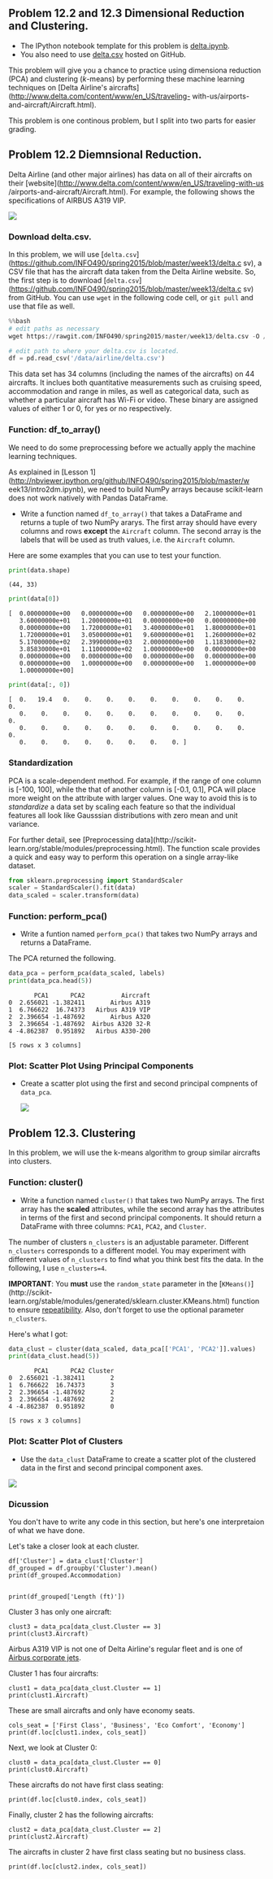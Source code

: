 ## Problem 12.2 and 12.3 Dimensional Reduction and Clustering.

- The IPython notebook template for this problem is
  [delta.ipynb](http://nbviewer.ipython.org/github/INFO490/spring2015/blob/master/week13/delta.ipynb).
- You also need to use
  [delta.csv](https://github.com/INFO490/spring2015/blob/master/week13/delta.csv)
  hosted on GitHub.

This problem will give you a chance to practice using dimensiona reduction (PCA)
  and clustering ($k$-means)
  by performing these machine learning techniques on
  [Delta Airline's aircrafts](http://www.delta.com/content/www/en_US/traveling-
with-us/airports-and-aircraft/Aircraft.html).

This problem is one continous problem, but I split into two parts for easier
grading.

## Problem 12.2 Diemnsional Reduction.


Delta Airline (and other major airlines) has data on all of their aircrafts
  on their [website](http://www.delta.com/content/www/en_US/traveling-with-us
/airports-and-aircraft/Aircraft.html).
  For example, the following shows the specifications of AIRBUS A319 VIP.

<img src="images/AIRBUS_A319_VIP.png">

### Download delta.csv.

In this problem, we will use
  [`delta.csv`](https://github.com/INFO490/spring2015/blob/master/week13/delta.c
sv),
  a CSV file that has the aircraft data taken from the Delta Airline website.
  So, the first step is to download
  [`delta.csv`](https://github.com/INFO490/spring2015/blob/master/week13/delta.c
sv) from GitHub.
  You can use `wget` in the following code cell, or `git pull` and use that file
as well.

```python
%%bash
# edit paths as necessary
wget https://rawgit.com/INFO490/spring2015/master/week13/delta.csv -O /data/airline/delta.csv
```
```python
# edit path to where your delta.csv is located.
df = pd.read_csv('/data/airline/delta.csv')
```

This data set has 34 columns (including the names of the aircrafts)
  on 44 aircrafts. It inclues both quantitative measurements such as cruising
speed,
  accommodation and range in miles, as well as categorical data,
  such as whether a particular aircraft has Wi-Fi or video.
  These binary are assigned values of either 1 or 0, for yes or no respectively.


### Function: df\_to\_array()

We need to do some preprocessing before we actually apply the machine learning
techniques.

As explained in
  [Lesson 1](http://nbviewer.ipython.org/github/INFO490/spring2015/blob/master/w
eek13/intro2dm.ipynb),
  we need to build NumPy arrays because
  scikit-learn does not work natively with Pandas DataFrame.

- Write a function named `df_to_array()` that takes a DataFrame
  and returns a tuple of two NumPy ararys.
  The first array should have every columns and rows **except** the `Aircraft`
column.
  The second array is the labels that will be used as truth values, i.e. the
`Aircraft` column.


Here are some examples that you can use to test your function.

```python
print(data.shape)
```
```text
(44, 33)
```
```python
print(data[0])
```
```text
[  0.00000000e+00   0.00000000e+00   0.00000000e+00   2.10000000e+01
   3.60000000e+01   1.20000000e+01   0.00000000e+00   0.00000000e+00
   0.00000000e+00   1.72000000e+01   3.40000000e+01   1.80000000e+01
   1.72000000e+01   3.05000000e+01   9.60000000e+01   1.26000000e+02
   5.17000000e+02   2.39900000e+03   2.00000000e+00   1.11830000e+02
   3.85830000e+01   1.11000000e+02   1.00000000e+00   0.00000000e+00
   0.00000000e+00   0.00000000e+00   0.00000000e+00   0.00000000e+00
   0.00000000e+00   1.00000000e+00   0.00000000e+00   1.00000000e+00
   1.00000000e+00]
```
```python
print(data[:, 0])
```
```text
[  0.   19.4   0.    0.    0.    0.    0.    0.    0.    0.    0.    0.
   0.    0.    0.    0.    0.    0.    0.    0.    0.    0.    0.    0.
   0.    0.    0.    0.    0.    0.    0.    0.    0.    0.    0.    0.
   0.    0.    0.    0.    0.    0.    0.    0. ]
```

### Standardization

PCA is a scale-dependent method. For example, if the range of one column is
[-100, 100],
  while the that of another column is [-0.1, 0.1], PCA will place more weight
  on the attribute with larger values.
  One way to avoid this is to *standardize* a data set by
  scaling each feature so that the individual features all look like
  Gausssian distributions with zero mean and unit variance.

For further detail, see
  [Preprocessing data](http://scikit-
learn.org/stable/modules/preprocessing.html).
  The function scale provides a quick and easy way to
  perform this operation on a single array-like dataset.

```python
from sklearn.preprocessing import StandardScaler
scaler = StandardScaler().fit(data)
data_scaled = scaler.transform(data)
```

### Function: perform\_pca()

- Write a funtion named `perform_pca()` that takes two NumPy arrays
  and returns a DataFrame.

The PCA returned the following.

```python
data_pca = perform_pca(data_scaled, labels)
print(data_pca.head(5))
```
```text
       PCA1      PCA2          Aircraft
0  2.656021 -1.382411       Airbus A319
1  6.766622  16.74373   Airbus A319 VIP
2  2.396654 -1.487692       Airbus A320
3  2.396654 -1.487692  Airbus A320 32-R
4 -4.862387  0.951892   Airbus A330-200

[5 rows x 3 columns]
```

### Plot: Scatter Plot Using Principal Components

- Create a scatter plot using the first and second
  principal compnents of `data_pca`.

  <img src="images/pca_hw.png">



## Problem 12.3. Clustering

In this problem, we will use the k-means algorithm to
  group similar aircrafts into clusters.


### Function: cluster()

- Write a function named `cluster()` that takes two NumPy arrays.
  The first array has the **scaled** attributes,
  while the second array has the attributes in terms of the first
  and second principal components.
  It should return a DataFrame with three columns:
  `PCA1`, `PCA2`, and `Cluster`.

The number of clusters `n_clusters` is an adjustable parameter.
  Different `n_clusters` corresponds to a different model.
  You may experiment with different values of `n_clusters` to
  find what you think best fits the data.
  In the following, I use `n_clusters=4`.

**IMPORTANT**:
  You **must** use the `random_state` parameter in the
  [`KMeans()`](http://scikit-
learn.org/stable/modules/generated/sklearn.cluster.KMeans.html)
  function to ensure
  [repeatibility](http://scikit-learn.org/stable/developers/utilities.html).
  Also, don't forget to use the optional parameter `n_clusters`.


Here's what I got:

```python
data_clust = cluster(data_scaled, data_pca[['PCA1', 'PCA2']].values)
print(data_clust.head(5))
```
```text
       PCA1      PCA2 Cluster
0  2.656021 -1.382411       2
1  6.766622  16.74373       3
2  2.396654 -1.487692       2
3  2.396654 -1.487692       2
4 -4.862387  0.951892       0

[5 rows x 3 columns]
```


### Plot: Scatter Plot of Clusters

- Use the `data_clust` DataFrame to create a scatter plot
  of the clustered data in the first and second
  principal component axes.

<img src="images/cluster_hw.png">


### Dicussion

You don't have to write any code in this section,
  but here's one interpretaion of what we have done.

Let's take a closer look at each cluster.


    df['Cluster'] = data_clust['Cluster']
    df_grouped = df.groupby('Cluster').mean()
    print(df_grouped.Accommodation)


    print(df_grouped['Length (ft)'])

Cluster 3 has only one aircraft:


    clust3 = data_pca[data_clust.Cluster == 3]
    print(clust3.Aircraft)

Airbus A319 VIP is not one of Delta Airline's regular fleet and is one of
  [Airbus corporate jets](http://en.wikipedia.org/wiki/Airbus_Corporate_Jets).

Cluster 1 has four aircrafts:


    clust1 = data_pca[data_clust.Cluster == 1]
    print(clust1.Aircraft)

These are small aircrafts and only have economy seats.


    cols_seat = ['First Class', 'Business', 'Eco Comfort', 'Economy']
    print(df.loc[clust1.index, cols_seat])

Next, we look at Cluster 0:


    clust0 = data_pca[data_clust.Cluster == 0]
    print(clust0.Aircraft)

These aircrafts do not have first class seating:


    print(df.loc[clust0.index, cols_seat])

Finally, cluster 2 has the following aircrafts:


    clust2 = data_pca[data_clust.Cluster == 2]
    print(clust2.Aircraft)

The aircrafts in cluster 2 have first class seating but no business class.


    print(df.loc[clust2.index, cols_seat])


    
